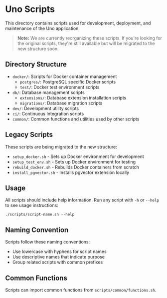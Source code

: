 # Uno Scripts

This directory contains scripts used for development, deployment, and maintenance of the Uno application.

> **Note:** We are currently reorganizing these scripts. If you're looking for the original scripts, they're still available but will be migrated to the new structure soon.

## Directory Structure

- `docker/`: Scripts for Docker container management
  - `postgres/`: PostgreSQL specific Docker scripts
  - `test/`: Docker test environment scripts
- `db/`: Database management scripts
  - `extensions/`: Database extension installation scripts
  - `migrations/`: Database migration scripts
- `dev/`: Development utility scripts
- `ci/`: Continuous Integration scripts
- `common/`: Common functions and utilities used by other scripts

## Legacy Scripts

These scripts are being migrated to the new structure:

- `setup_docker.sh` - Sets up Docker environment for development
- `setup_test_env.sh` - Sets up Docker environment for testing
- `rebuild_docker.sh` - Rebuilds Docker containers from scratch
- `install_pgvector.sh` - Installs pgvector extension locally

## Usage

All scripts should include help information. Run any script with `-h` or `--help` to see usage instructions:

```
./scripts/script-name.sh --help
```

## Naming Convention

Scripts follow these naming conventions:
- Use lowercase with hyphens for script names
- Use descriptive names that indicate purpose
- Group related scripts with common prefixes

## Common Functions

Scripts can import common functions from `scripts/common/functions.sh`.